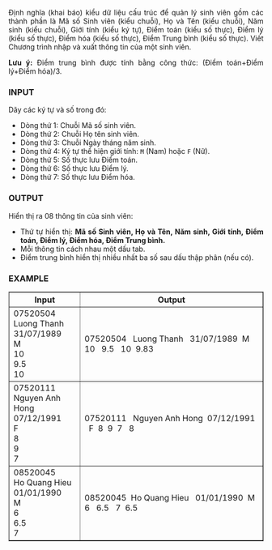 <div class="problem_description" id="problem_description">
			<p style="text-align:justify">Định nghĩa (khai báo) kiểu dữ liệu cấu trúc để quản lý sinh viên gồm các thành phần là Mã số Sinh viên (kiểu chuỗi), Họ và Tên (kiểu chuỗi), Năm sinh (kiểu chuỗi), Giới tính (kiểu ký tự), Điểm toán (kiểu số thực), Điểm lý (kiểu số thực), Điểm hóa (kiểu số thực), Điểm Trung bình (kiểu số thực). Viết Chương trình nhập và xuất thông tin của một sinh viên.</p>

<p style="text-align:justify"><strong>Lưu ý:</strong> Điểm trung bình được tính bằng công thức: (Điểm toán+Điểm lý+Điểm hóa)/3.</p>

<p style="text-align:justify"><!--<h3><span class="math-tex">\(S={ }\)</span></h3>
--></p>

<h3 style="text-align:justify"><strong>INPUT</strong></h3>

<p style="text-align:justify">Dãy các ký tự và số trong đó:</p>

<ul>
	<li style="text-align:justify">Dòng thứ 1: Chuỗi Mã số sinh viên.</li>
	<li style="text-align:justify">Dòng thứ 2: Chuỗi Họ tên sinh viên.</li>
	<li style="text-align:justify">Dòng thứ 3: Chuỗi Ngày tháng năm sinh.</li>
	<li style="text-align:justify">Dòng thứ 4: Ký tự thể hiện giới tính: <code>M</code> (Nam) hoặc <code>F</code> (Nữ).</li>
	<li style="text-align:justify">Dòng thứ 5: Số thực lưu Điểm toán.</li>
	<li style="text-align:justify">Dòng thứ 6: Số thực lưu Điểm lý.</li>
	<li style="text-align:justify">Dòng thứ 7: Số thực lưu Điểm hóa.</li>
</ul>

<h3 style="text-align:justify"><strong>OUTPUT</strong></h3>

<p style="text-align:justify">Hiển thị ra 08 thông tin của sinh viên:</p>

<ul>
	<li style="text-align:justify">Thứ tự hiển thị: <strong> Mã số Sinh viên, Họ và Tên, Năm sinh, Giới tính, Điểm toán, Điểm lý, Điểm hóa, Điểm Trung bình.</strong></li>
	<li style="text-align:justify">Mỗi thông tin cách nhau một dấu tab.</li>
	<li style="text-align:justify">Điểm trung bình hiển thị nhiều nhất ba&nbsp;số sau dấu thập phân (nếu có).</li>
</ul>

<h3 style="text-align:justify"><strong>EXAMPLE</strong></h3>

<table align="center" border="1" cellpadding="1" cellspacing="1" style="width:100%">
	<thead>
		<tr>
			<th scope="col" style="text-align:center"><strong>Input</strong></th>
			<th scope="col" style="text-align:center"><strong>Output</strong></th>
		</tr>
	</thead>
	<tbody>
		<tr>
			<td>
			07520504<br>
Luong Thanh<br>
31/07/1989<br>
M<br>
10<br>
9.5<br>
10<br>
</pre>
			</td>
			<td>
			07520504	 &nbsp Luong Thanh	&nbsp 31/07/1989&nbsp 	M&nbsp 	10	&nbsp 9.5	&nbsp 10&nbsp 	9.83
</pre>
			</td>
		</tr>
		<tr>
			<td>
			07520111<br>
Nguyen Anh Hong<br>
07/12/1991<br>
F<br>
8<br>
9<br>
7<br>
</pre>
			</td>
			<td>
			07520111	&nbsp Nguyen Anh Hong&nbsp 	07/12/1991	&nbsp F&nbsp 	8&nbsp 	9&nbsp 	7	&nbsp 8
</pre>
			</td>
		</tr>
		<tr>
			<td>
			08520045<br>
Ho Quang Hieu<br>
01/01/1990<br>
M<br>
6<br>
6.5<br>
7<br>
</pre>
			</td>
			<td>
			08520045&nbsp 	Ho Quang Hieu	&nbsp 01/01/1990&nbsp 	M&nbsp 	6	&nbsp 6.5	&nbsp 7&nbsp 	6.5
</pre>
			</td>
		</tr>
	</tbody>
</table>
		</div>